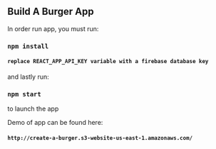 
## Build A Burger App

In order run app, you must run:

### `npm install`

#### `replace REACT_APP_API_KEY variable with a firebase database key`

and lastly run: 

### `npm start`

to launch the app

Demo of app can be found here:
#### `http://create-a-burger.s3-website-us-east-1.amazonaws.com/`


